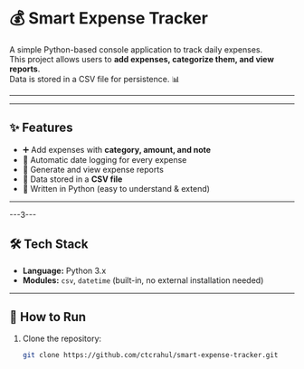 
# 💰 Smart Expense Tracker

A simple Python-based console application to track daily expenses.  
This project allows users to **add expenses, categorize them, and view reports**.  
Data is stored in a CSV file for persistence. 📊

---
------

## ✨ Features
- ➕ Add expenses with **category, amount, and note**  
- 📅 Automatic date logging for every expense  
- 📑 Generate and view expense reports  
- 💾 Data stored in a **CSV file**  
- 🐍 Written in Python (easy to understand & extend)

---
---3---

## 🛠️ Tech Stack
- **Language:** Python 3.x  
- **Modules:** `csv`, `datetime` (built-in, no external installation needed)

---

## 🚀 How to Run
1. Clone the repository:
   ```bash
   git clone https://github.com/ctcrahul/smart-expense-tracker.git

